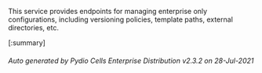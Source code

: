 






This service provides endpoints for managing enterprise only configurations, including versioning policies, template paths, external directories, etc.

[:summary]

###### Auto generated by Pydio Cells Enterprise Distribution v2.3.2 on 28-Jul-2021
